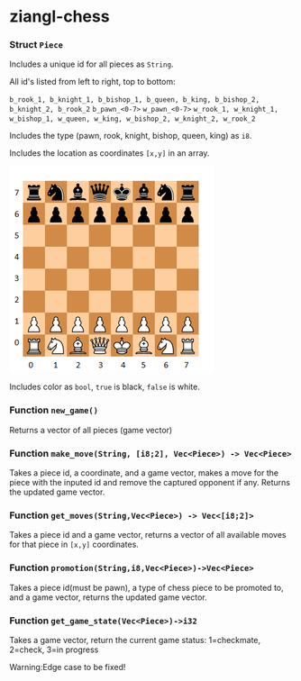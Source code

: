 # ziangl-chess

### Struct `Piece`
Includes a unique id for all pieces as `String`.

All id's listed from left to right, top to bottom:

`b_rook_1, b_knight_1, b_bishop_1, b_queen, b_king, b_bishop_2, b_knight_2, b_rook_2`
`b_pawn_<0-7>`
`w_pawn_<0-7>`
`w_rook_1, w_knight_1, w_bishop_1, w_queen, w_king, w_bishop_2, w_knight_2, w_rook_2`

Includes the type (pawn, rook, knight, bishop, queen, king) as `i8`.

Includes the location as coordinates `[x,y]` in an array.

![chess board](/readme_pic.png)

Includes color as `bool`, `true` is black, `false` is white.

### Function `new_game()`
Returns a vector of all pieces (game vector)

### Function `make_move(String, [i8;2], Vec<Piece>) -> Vec<Piece>`
Takes a piece id, a coordinate, and a game vector, makes a move for the piece with the inputed id and remove the captured opponent if any.
Returns the updated game vector.

### Function `get_moves(String,Vec<Piece>) -> Vec<[i8;2]>`
Takes a piece id and a game vector, returns a vector of all available moves for that piece in `[x,y]` coordinates.

### Function `promotion(String,i8,Vec<Piece>)->Vec<Piece>`
Takes a piece id(must be pawn), a type of chess piece to be promoted to, and a game vector, returns the updated game vector.

### Function `get_game_state(Vec<Piece>)->i32`
Takes a game vector, return the current game status: 1=checkmate, 2=check, 3=in progress

Warning:Edge case to be fixed!
